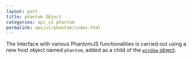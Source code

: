 ```yaml
---
layout: post
title: phantom Object
categories: api_v1 phantom
permalink: api/v1/phantom/index.html
---
```


The interface with various PhantomJS functionalities is carried out using a new host object named `phantom`, added as a child of the [`window` object](https://developer.mozilla.org/en/DOM/window).
